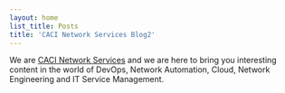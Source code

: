 ```yaml
---
layout: home
list_title: Posts
title: 'CACI Network Services Blog2'
---
```


We are [CACI Network Services](https://www.caci.co.uk/services/network-infrastructure-consulting/) and we are here to bring you interesting content in the world of DevOps, Network Automation, Cloud, Network Engineering and IT Service Management.
